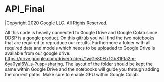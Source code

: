 # API_Final
|Copyright 2020 Google LLC. All Rights Reserved.

All this code is heavily connected to Google Drive and Google Colab since DDSP is a google product. On this github you will find the two notebooks that are required to reproduce our results. Furthermore a folder with all required data and models which needs to be uploaded to Google Drive is available from our google drive: https://drive.google.com/drive/folders/1wjGe80Elx1GbS1Pfa2m-6ya0yaI6W_s-?usp=sharing. 
The layout of the folder should be kept the same within Google Drive and the notebooks will guide you through adding the correct paths. Make sure to enable GPU within Google Colab. 
